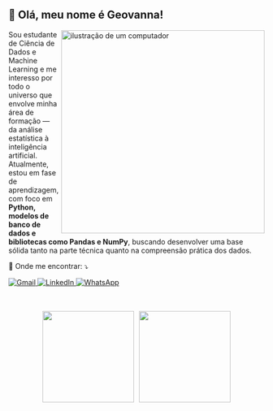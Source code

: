 ## 💜 Olá, meu nome é Geovanna!

<img src="https://raw.githubusercontent.com/MicaelliMedeiros/micaellimedeiros/master/image/computer-illustration.png" alt="ilustração de um computador" min-width="400px" max-width="400px" width="400px" align="right">

<p align="left"> 
Sou estudante de Ciência de Dados e Machine Learning e me interesso por todo o universo que envolve minha área de formação — da análise estatística à inteligência artificial.
Atualmente, estou em fase de aprendizagem, com foco em <strong>Python, modelos de banco de dados e bibliotecas como Pandas e NumPy</strong>, buscando desenvolver uma base sólida tanto na parte técnica quanto na compreensão prática dos dados.<br>
</p>

<p align="left">
  💌 Onde me encontrar: ⤵️
  
  <br/>
</p>

<p align="left">
  <!-- Gmail -->
  <a href="mailto:geovannadsb06@gmail.com?subject=Contato%20pelo%20site&body=Olá%20Geovanna,%20gostaria%20de%20falar%20com%20você." title="Gmail" target="_blank">
    <img src="https://img.shields.io/badge/-Gmail-FF0000?style=flat-square&labelColor=FF0000&logo=gmail&logoColor=white" alt="Gmail"/>
  </a>

  <!-- LinkedIn -->
  <a href="https://www.linkedin.com/in/geovanna-dos-santos-benedito" title="LinkedIn" target="_blank">
    <img src="https://img.shields.io/badge/-Linkedin-0e76a8?style=flat-square&logo=Linkedin&logoColor=white" alt="LinkedIn"/>
  </a>

  <!-- WhatsApp -->
  <a href="https://api.whatsapp.com/send?phone=5561994003462&text=Olá%20Geovanna,%20gostaria%20de%20falar%20com%20você." title="WhatsApp" target="_blank">
    <img src="https://img.shields.io/badge/-WhatsApp-25d366?style=flat-square&labelColor=25d366&logo=whatsapp&logoColor=white" alt="WhatsApp"/>
  </a>
</p>


</p>

<br/>

<br/>

<div align="center" style="display: flex; justify-content: center; gap: 10px; flex-wrap: wrap;">
  <a href="https://github.com/geovannadsb">
    <img height="180em" src="https://github-readme-stats.vercel.app/api?username=geovannadsb&show_icons=true&theme=tokyonight&include_all_commits=true&count_private=true&locale=pt-br"/>
  </a>
  <a href="https://github.com/geovannadsb">
    <img height="180em" src="https://github-readme-stats.vercel.app/api/top-langs/?username=geovannadsb&layout=compact&langs_count=7&theme=tokyonight&locale=pt-br"/>
  </a>
</div>
